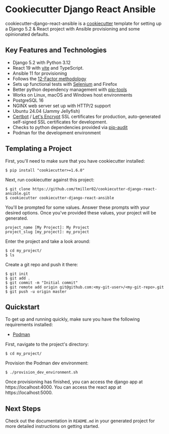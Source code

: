 # Cookiecutter Django React Ansible

cookiecutter-django-react-ansible is a 
[cookiecutter](https://github.com/pydanny/cookiecutter) template for setting up
a Django 5.2 & React project with Ansible provisioning and some opinionated defaults.

## Key Features and Technologies
* Django 5.2 with Python 3.12
* React 19 with [vite](https://vite.dev/) and TypeScript.
* Ansible 11 for provisioning  
* Follows the [12-Factor methodology](https://12factor.net/)
* Sets up functional tests with [Selenium](https://selenium-python.readthedocs.io/) and Firefox
* Better python dependency management with [pip-tools](https://github.com/jazzband/pip-tools)
* Works on Linux, macOS and Windows host environments
* PostgreSQL 16
* NGINX web server set up with HTTP/2 support
* Ubuntu 24.04 (Jammy Jellyfish)
* [Certbot](https://certbot.eff.org/about/) / [Let's Encrypt](https://letsencrypt.org/)
  SSL certificates for production, auto-generated self-signed SSL certificates for development.
* Checks to python dependencies provided via [pip-audit](https://pypi.org/project/pip-audit/)
* Podman for the development environment

## Templating a Project

First, you'll need to make sure that you have cookiecutter installed:

```
$ pip install "cookiecutter>=1.6.0"
```

Next, run cookiecutter against this project:

```
$ git clone https://github.com/tmiller02/cookiecutter-django-react-ansible.git
$ cookiecutter cookiecutter-django-react-ansible
```

You'll be prompted for some values. Answer these prompts with your desired
options. Once you've provided these values, your project will be generated.

```
project_name [My Project]: My Project
project_slug [my_project]: my_project
```

Enter the project and take a look around:

```
$ cd my_project/
$ ls
```

Create a git repo and push it there:

```
$ git init
$ git add .
$ git commit -m "Initial commit"
$ git remote add origin git@github.com:<my-git-user>/<my-git-repo>.git
$ git push -u origin master
```
## Quickstart

To get up and running quickly, make sure you have the following requirements installed:
* [Podman](https://podman.io/)

First, navigate to the project's directory:
```
$ cd my_project/
```

Provision the Podman dev environment:

```
$ ./provision_dev_environment.sh
```

Once provisioning has finished, you can access the django app at https://localhost:4000.
You can access the react app at https://localhost:5000.

## Next Steps

Check out the documentation in `README.md` in your generated project for more
detailed instructions on getting started.